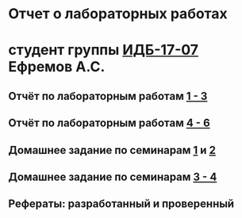 # Отчет о лабораторных работах
# студент группы [ИДБ-17-07](https://github.com/stankin/design-part-1/wiki/List-IDB-17-07) Ефремов А.С.

## Отчёт по лабораторным работам [1 - 3](https://github.com/SirAlek/EfremovAS.github.io.wiki.git)

## Отчёт по лабораторным работам [4 - 6](https://github.com/SirAlek/EfremovAS.github.io/wiki/%D0%9B%D1%80-4-5)

## Домашнее задание по семинарам [1](https://github.com/stankin/design-part-1/wiki/sem1) и [2](https://github.com/stankin/design-part-1/wiki/sem2)

## Домашнее задание по семинарам [3 - 4](https://github.com/SirAlek/EfremovAS.github.io/wiki/%D0%A1%D0%B5%D0%BC%D0%B8%D0%BD%D0%B0%D1%80-3-4)

## Рефераты: разработанный и проверенный
